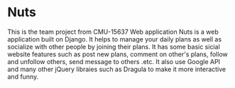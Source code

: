 # Nuts
This is the team project from CMU-15637 Web application
Nuts is a web application built on Django. 
It helps to manage your daily plans as well as socialize with other people by joining their plans.
It has some basic sicial website features such as post new plans, comment on other's plans, follow and unfollow others, send message to others .etc.
It also use Google API and many other jQuery libraies such as Dragula to make it more interactive and funny.
